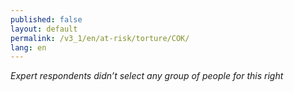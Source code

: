```yaml
---
published: false
layout: default
permalink: /v3_1/en/at-risk/torture/COK/
lang: en
---
```

_Expert respondents didn’t select any group of people for this right_
